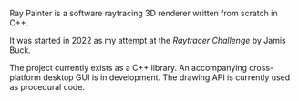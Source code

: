Ray Painter is a software raytracing 3D renderer written from scratch in C++.

It was started in 2022 as my attempt at the _Raytracer Challenge_ by Jamis Buck.

The project currently exists as a C++ library. An accompanying cross-platform desktop GUI is in development. The drawing API is currently used as procedural code.